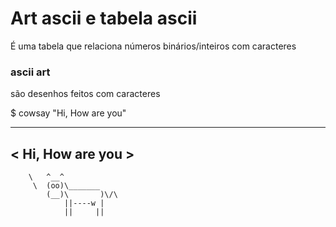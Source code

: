 # Art ascii e tabela ascii
É uma tabela que relaciona números binários/inteiros com
caracteres

### ascii art
são desenhos feitos com caracteres

$ cowsay "Hi, How are you"
 _________________
< Hi, How are you >
 -----------------
        \   ^__^
         \  (oo)\_______
            (__)\       )\/\
                ||----w |
                ||     ||

